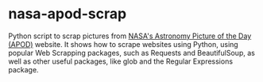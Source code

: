 # nasa-apod-scrap
Python script to scrap pictures from [NASA's Astronomy Picture of the Day (APOD)](https://apod.nasa.gov/apod/lib/aptree.html) website. It shows how to scrape websites using Python, using popular Web Scrapping packages, such as Requests and BeautifulSoup, as well as other useful packages, like glob and the Regular Expressions package.